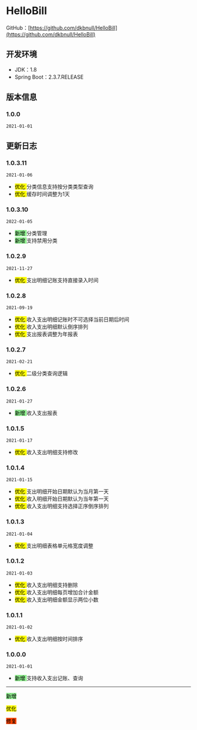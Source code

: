 # HelloBill
GitHub：[https://github.com/dkbnull/HelloBill](https://github.com/dkbnull/HelloBill)

## 开发环境

* JDK：1.8
* Spring Boot：2.3.7.RELEASE

## 版本信息

### 1.0.0

`2021-01-01`

## 更新日志

### 1.0.3.11

`2021-01-06`

* <mark style='background:Yellow'> 优化 </mark> 分类信息支持按分类类型查询
* <mark style='background:Yellow'> 优化 </mark> 缓存时间调整为1天

### 1.0.3.10

`2022-01-05`

* <mark style='background:LightGreen'> 新增 </mark> 分类管理
* <mark style='background:LightGreen'> 新增 </mark> 支持禁用分类

### 1.0.2.9

`2021-11-27`

* <mark style='background:Yellow'> 优化 </mark> 支出明细记账支持直接录入时间

### 1.0.2.8

`2021-09-19`

* <mark style='background:Yellow'> 优化 </mark> 收入支出明细记账时不可选择当前日期后时间
* <mark style='background:Yellow'> 优化 </mark> 收入支出明细默认倒序排列
* <mark style='background:Yellow'> 优化 </mark> 支出报表调整为年报表

### 1.0.2.7

`2021-02-21`

* <mark style='background:Yellow'> 优化 </mark> 二级分类查询逻辑

### 1.0.2.6

`2021-01-27`

* <mark style='background:LightGreen'> 新增 </mark> 收入支出报表

### 1.0.1.5

`2021-01-17`

* <mark style='background:Yellow'> 优化 </mark> 收入支出明细支持修改

### 1.0.1.4

`2021-01-15`

* <mark style='background:Yellow'> 优化 </mark> 支出明细开始日期默认为当月第一天
* <mark style='background:Yellow'> 优化 </mark> 收入明细开始日期默认为当年第一天
* <mark style='background:Yellow'> 优化 </mark> 收入支出明细支持选择正序倒序排列

### 1.0.1.3

`2021-01-04`

* <mark style='background:Yellow'> 优化 </mark> 支出明细表格单元格宽度调整

### 1.0.1.2

`2021-01-03`

* <mark style='background:Yellow'> 优化 </mark> 收入支出明细支持删除
* <mark style='background:Yellow'> 优化 </mark> 收入支出明细每页增加合计金额
* <mark style='background:Yellow'> 优化 </mark> 收入支出明细金额显示两位小数

### 1.0.1.1

`2021-01-02`

* <mark style='background:Yellow'> 优化 </mark> 收入支出明细按时间排序

### 1.0.0.0

`2021-01-01`

- <mark style='background:LightGreen'> 新增 </mark> 支持收入支出记账、查询

---

<mark style='background:LightGreen'> 新增 </mark> 

<mark style='background:Yellow'> 优化 </mark> 

<mark style='background:OrangeRed'> 修复 </mark> 